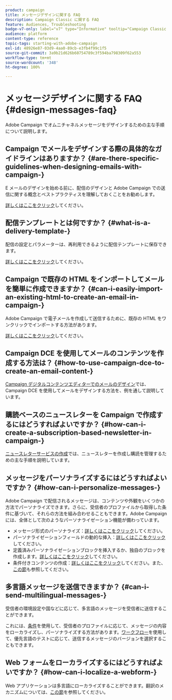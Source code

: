 ```yaml
---
product: campaign
title: メッセージデザインに関する FAQ
description: Campaign Classic に関する FAQ
feature: Audiences, Troubleshooting
badge-v7-only: label="v7" type="Informative" tooltip="Campaign Classic v7 にのみ適用されます"
audience: platform
content-type: reference
topic-tags: starting-with-adobe-campaign
exl-id: 48926e87-03d9-4aa0-89cb-e3fb4f99c1f5
source-git-commit: 3a9b21d626b60754789c3f594ba798309f62a553
workflow-type: tm+mt
source-wordcount: '348'
ht-degree: 100%

---
```


# メッセージデザインに関する FAQ {#design-messages-faq}



Adobe Campaign でオムニチャネルメッセージをデザインするための主な手順について説明します。

## Campaign でメールをデザインする際の具体的なガイドラインはありますか？ {#are-there-specific-guidelines-when-designing-emails-with-campaign-}

E メールのデザインを始める前に、配信のデザインと Adobe Campaign での送信に関する概念とベストプラクティスを理解しておくことをお勧めします。

[詳しくはここをクリック](../../delivery/using/delivery-best-practices.md)してください。

## 配信テンプレートとは何ですか？ {#what-is-a-delivery-template-}

配信の設定とパラメーターは、再利用できるように配信テンプレートに保存できます。

[詳しくはここをクリック](../../delivery/using/about-templates.md)してください。

## Campaign で既存の HTML をインポートしてメールを簡単に作成できますか？ {#can-i-easily-import-an-existing-html-to-create-an-email-in-campaign-}

Adobe Campaign で電子メールを作成して送信するために、既存の HTML をワンクリックでインポートする方法があります。

[詳しくはここをクリック](../../delivery/using/defining-the-email-content.md#message-content)してください。

## Campaign DCE を使用してメールのコンテンツを作成する方法は？ {#how-to-use-campaign-dce-to-create-an-email-content-}

[Campaign デジタルコンテンツエディターでのメールのデザイン](../../web/using/use-case--creating-an-email-delivery.md)では、Campaign DCE を使用してメールをデザインする方法を、例を通して説明しています。

## 購読ベースのニュースレターを Campaign で作成するにはどうすればよいですか？ {#how-can-i-create-a-subscription-based-newsletter-in-campaign-}

[ニュースレターサービスの作成](../../delivery/using/managing-subscriptions.md)では、ニュースレターを作成し購読を管理するための主な手順を説明しています。

## メッセージをパーソナライズするにはどうすればよいですか？ {#how-can-i-personalize-messages-}

Adobe Campaign で配信されるメッセージは、コンテンツや外観をいくつかの方法でパーソナライズできます。さらに、受信者のプロファイルから取得した条件に基づいて、それらの方法を組み合わせることもできます。Adobe Campaign には、全体として次のようなパーソナライゼーション機能が備わっています。

* メッセージ形式のパーソナライズ：[詳しくはここをクリック](../../delivery/using/defining-the-email-content.md#message-content)してください。
* パーソナライゼーションフィールドの動的な挿入：[詳しくはここをクリック](../../delivery/using/personalization-fields.md)してください。
* 定義済みパーソナライゼーションブロックを挿入するか、独自のブロックを作成します。[詳しくはここをクリック](../../delivery/using/personalization-blocks.md)してください。
* 条件付きコンテンツの作成：[詳しくはここをクリック](../../delivery/using/conditional-content.md)してください。また、[この節](../../delivery/using/conditional-content.md)も参照してください。

## 多言語メッセージを送信できますか？ {#can-i-send-multilingual-messages-}

受信者の環境設定や国などに応じて、多言語のメッセージを受信者に送信することができます。

これには、[条件](../../delivery/using/conditional-content.md)を使用して、受信者のプロファイルに応じて、メッセージの内容をローカライズし、パーソナライズする方法があります。[ワークフロー](../../workflow/using/split.md)を使用して、優先言語のテストに応じて、送信するメッセージのバージョンを選択することもできます。

## Web フォームをローカライズするにはどうすればよいですか？ {#how-can-i-localize-a-webform-}

Web アプリケーションは多言語にローカライズすることができます。翻訳のメカニズムについては、[この節](../../web/using/translating-a-web-form.md)を参照してください。
